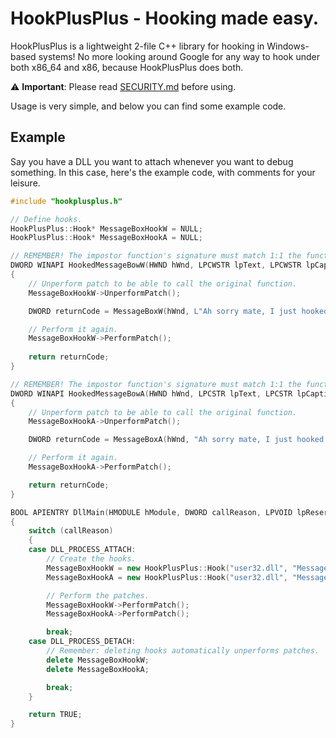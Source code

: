 # HookPlusPlus - Hooking made easy.
HookPlusPlus is a lightweight 2-file C++ library for hooking in Windows-based systems! No more looking around Google for any way to hook under both x86_64 and x86, because HookPlusPlus does both.

:warning: **Important**: Please read [SECURITY.md](SECURITY.md) before using.

Usage is very simple, and below you can find some example code.

## Example
Say you have a DLL you want to attach whenever you want to debug something. In this case, here's the example code, with comments for your leisure.

```cpp
#include "hookplusplus.h"

// Define hooks.
HookPlusPlus::Hook* MessageBoxHookW = NULL;
HookPlusPlus::Hook* MessageBoxHookA = NULL;

// REMEMBER! The impostor function's signature must match 1:1 the function your trying to hook!
DWORD WINAPI HookedMessageBowW(HWND hWnd, LPCWSTR lpText, LPCWSTR lpCaption, UINT uType)
{
    // Unperform patch to be able to call the original function.
    MessageBoxHookW->UnperformPatch();

    DWORD returnCode = MessageBoxW(hWnd, L"Ah sorry mate, I just hooked this message box!\n- HookPlusPlus", L"Sorry!", uType);

    // Perform it again.
    MessageBoxHookW->PerformPatch();
    
    return returnCode;
}

// REMEMBER! The impostor function's signature must match 1:1 the function your trying to hook!
DWORD WINAPI HookedMessageBowA(HWND hWnd, LPCSTR lpText, LPCSTR lpCaption, UINT uType)
{
    // Unperform patch to be able to call the original function.
    MessageBoxHookA->UnperformPatch();

    DWORD returnCode = MessageBoxA(hWnd, "Ah sorry mate, I just hooked this message box!\n- HookPlusPlus", "Sorry!", uType);

    // Perform it again.
    MessageBoxHookA->PerformPatch();

    return returnCode;
}

BOOL APIENTRY DllMain(HMODULE hModule, DWORD callReason, LPVOID lpReserved)
{
    switch (callReason)
    {
    case DLL_PROCESS_ATTACH:
        // Create the hooks.
        MessageBoxHookW = new HookPlusPlus::Hook("user32.dll", "MessageBoxW", &HookedMessageBowW);
        MessageBoxHookA = new HookPlusPlus::Hook("user32.dll", "MessageBoxA", &HookedMessageBowA);

        // Perform the patches.
        MessageBoxHookW->PerformPatch();
        MessageBoxHookA->PerformPatch();

        break;
    case DLL_PROCESS_DETACH:
        // Remember: deleting hooks automatically unperforms patches.
        delete MessageBoxHookW;
        delete MessageBoxHookA;

        break;
    }

    return TRUE;
}
```
